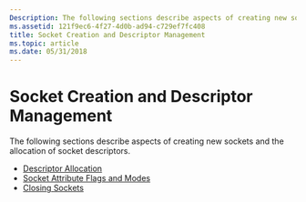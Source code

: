 ```yaml
---
Description: The following sections describe aspects of creating new sockets and the allocation of socket descriptors.Descriptor AllocationSocket Attribute Flags and ModesClosing Sockets
ms.assetid: 121f9ec6-4f27-4d0b-ad94-c729ef7fc408
title: Socket Creation and Descriptor Management
ms.topic: article
ms.date: 05/31/2018
---
```


# Socket Creation and Descriptor Management

The following sections describe aspects of creating new sockets and the allocation of socket descriptors.

-   [Descriptor Allocation](descriptor-allocation-2.md)
-   [Socket Attribute Flags and Modes](socket-attribute-flags-and-modes-2.md)
-   [Closing Sockets](closing-sockets-2.md)

 

 



